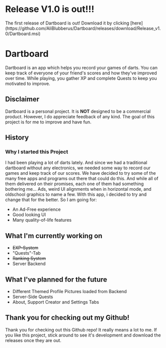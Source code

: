 <h1>Release V1.0 is out!!!</h1>
The first release of Dartboard is out! Download it by clicking [here](https://github.com/AliBlubberus/Dartboard/releases/download/Release_v1.0/Dartboard.msi)

<h1>Dartboard</h1>

Dartboard is an app which helps you record your games of darts.
You can keep track of everyone of your friend's scores and how they've improved over time.
While playing, you gather XP and complete Quests to keep you motivated to improve.

<h2>Disclaimer</h2>
Dartboard is a personal project. It is <strong>NOT</strong> designed to be a commercial product.
However, I do appreciate feedback of any kind. The goal of this project is for me to improve and have fun.

<h2>History</h2>
<h3>Why I started this Project</h3>
I had been playing a lot of darts lately. And since we had a traditional dartboard without any electronics, we needed some way to record our games and keep track of our scores.
We have decided to try some of the many free apps and programs out there that could do this. And while all of them delivered on their promises, each one of them had something bothering me... Ads, weird UI alignments when in horizontal mode, and oldschool graphics to name a few. With this app, i decided to try and change that for the better. So I am going for:

<ul>
  <li>An Ad-Free experience</li>
  <li>Good looking UI</li>
  <li>Many quality-of-life features</li>
 </ul>
 
 <h2>What I'm currently working on</h2>
 <ul>
  <li><del>EXP-System</del></li>
  <li>"Quests"-Tab</li>
  <li><del>Ranking System</del></li>
  <li>Server Backend</li>
 </ul>
 
 <h2>What I've planned for the future</h2>
 <ul>
  <li>Different Themed Profile Pictures loaded from Backend</li>
  <li>Server-Side Quests</li>
  <li>About, Support Creator and Settings Tabs</li>
 </ul>
 
 <h2>Thank you for checking out my Github!</h2>
 Thank you for checking out this Github repo! It really means a lot to me.
 If you like this project, stick around to see it's development and download the releases once they are out.
</h2>
